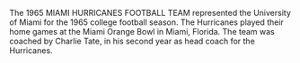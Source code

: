 The 1965 MIAMI HURRICANES FOOTBALL TEAM represented the University of Miami for the 1965 college football season. The Hurricanes played their home games at the Miami Orange Bowl in Miami, Florida. The team was coached by Charlie Tate, in his second year as head coach for the Hurricanes.
